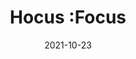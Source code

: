 ---
title: 'Hocus :Focus'
link: https://focus.hteumeuleu.com
description: A keyboard navigation horror game. Find the 🎃 pumpkin.
content-type: interactive
tags: [accessibility, games]
date: 2021-10-23
---